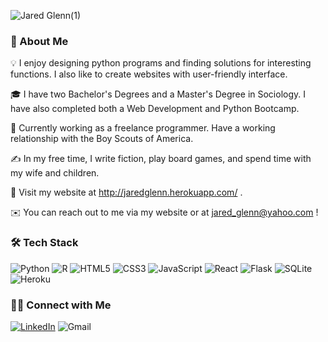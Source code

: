 ![Jared Glenn(1)](https://user-images.githubusercontent.com/38020231/220703863-4e16c1c4-a577-4837-bda2-097a0b6ec100.png)

### 🌟 About Me

💡  I enjoy designing python programs and finding solutions for interesting functions. I also like to create websites with user-friendly interface.

🎓  I have two Bachelor's Degrees and a Master's Degree in Sociology. I have also completed both a Web Development and Python Bootcamp.

🏢  Currently working as a freelance programmer. Have a working relationship with the Boy Scouts of America.

✍️  In my free time, I write fiction, play board games, and spend time with my wife and children.

🌱  Visit my website at http://jaredglenn.herokuapp.com/ .

✉️  You can reach out to me via my website or at jared_glenn@yahoo.com !



### 🛠 Tech Stack

![Python](https://img.shields.io/badge/python-3670A0?style=for-the-badge&logo=python&logoColor=ffdd54)
![R](https://img.shields.io/badge/r-%23276DC3.svg?style=for-the-badge&logo=r&logoColor=white)
![HTML5](https://img.shields.io/badge/HTML5-E34F26?style=for-the-badge&logo=html5&logoColor=white)
![CSS3](https://img.shields.io/badge/CSS3-1572B6?style=for-the-badge&logo=css3&logoColor=white)
![JavaScript](https://img.shields.io/badge/javascript-%23323330.svg?style=for-the-badge&logo=javascript&logoColor=%23F7DF1E)
![React](https://img.shields.io/badge/React-20232A?style=for-the-badge&logo=react&logoColor=61DAFB)
![Flask](https://img.shields.io/badge/flask-%23000.svg?style=for-the-badge&logo=flask&logoColor=white)
![SQLite](https://img.shields.io/badge/SQLite-07405E?style=for-the-badge&logo=sqlite&logoColor=white)
![Heroku](https://img.shields.io/badge/heroku-%23430098.svg?style=for-the-badge&logo=heroku&logoColor=white)


### 🤝🏻 Connect with Me

[![LinkedIn](https://img.shields.io/badge/linkedin-%230077B5.svg?style=for-the-badge&logo=linkedin&logoColor=white)](https://www.linkedin.com/in/jared-r-l-glenn/)
![Gmail](https://img.shields.io/badge/jared_glenn@yahoo.com-D14836?style=for-the-badge&logo=gmail&logoColor=white)
